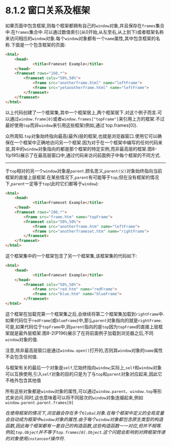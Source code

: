 # 8.1.2 窗口关系及框架

如果页面中包含框架,则每个框架都拥有自己的`window`对象,并且保存在`frames`集合中.在`frames`集合中.可以通过数值索引(从0开始,从左至右,从上到下)或者框架名称来访问相应的`window`对象.每个`window`对象都有一个`name`属性,其中包含框架的名称.下面是一个包含框架的页面:

``` html .line-numbers
<html>
    <head>
            <title>Frameset Example</title>
    </head>
    <frameset rows="160,*">
        <frameset cols="50%,50%">
            <frame src="anotherframe.html" name="leftFrame">
            <frame src="yetanotherframe.html" name="leftFrame">
        </frameset> 
    </frameset>
</html>
```

以上代码创建了一个框架集,其中一个框架居上,两个框架居下.对这个例子而言.可以通过`window.frame[0]`或者`window.frames["topFrame"]`来引用上方的框架.不过最好使用`top`而非`window`来引用这些框架(例如,通过`top.frames[0]).

众所周知.`top`对象始终指向最高(最外)层的框架,也就是浏览器窗口.使用它可以确保在一个框架中正确地访问另一个框架.因为对于在一个框架中编写的任何代码来说,其中的`window`对象指向的都是那个框架的特定实例,而非最高层的框架.图8-1(p195)展示了在最高层窗口中,通过代码来访问前面例子中每个框架的不同方式.

---

于`top`相对的另一个`window`对象是`parent`.顾名思义,`parent(父)`对象始终指向当前框架的直接上层框架.在某些情况下,`parent`有可能等于`top`;但在没有框架的情况下,`parent`一定等于`top`(此时它们都等于`window`):

``` html .line-numbers
<html>
    <head>
            <title>Frameset Example</title>
    </head>
    <frameset rows="100,*">
        <frame src="frame.htm" name="topFrame">
        <frameset cols="50%,50%">
            <frame src="anotherframe.htm" name="leftFrame">
            <frame src="anotherframeset.htm" name="rightFrame">
        </frameset>
    </frameset>
</html>
```

这个框架集中的一个框架包含了另一个框架集,该框架集的代码如下:

``` html .line-numbers
<html>
    <head>
            <title>Frameset Example</title>
    </head>
        <frameset cols="50%,50%">
            <frame src="red.htm" name="redFrame">
            <frame src="blue.htm" name="blueFrame">
        </frameset> 
</html>
```

这个框架在加载完第一个框架集之后,会继续将第二个框架集加载到`rightFrame`中.如果代码位于`redFrame`(或`blueFrame`)中,那么`parent`对象指向的就是`rightFrame`.可是,如果代码位于`topFrame`中,则`parent`指向的是`top`因为`topFrame`的直接上层框架就是最外层框架.图8-2(P196)展示了在将前面例子加载到浏览器之后,不同`window`对象的值.

注意,除非最高层窗口是通过`window.open()`打开的,否则其`window`对象的`name`属性不会包含任何值.

与框架有关的最后一个对象是`self`,它始终指向`window`;实际上,`self`和`window`对象可以互换使用,引入`self`对象的目的只是为了与`top`和`parent`对象对应起来,因此它不格外包含其他值

所有这些对象都是`window`对象的属性,可以通过`window.parent`、`window.top`等形式来访问.同时,这也意味着可以将不同层次的`window`对象连缀起来,例如`window.parent.parent.frames[0]`

*在使用框架的情况下,浏览器会存在多个`Global`对象.在每个框架中定义的全局变量会自动成为框架中`window`对象的属性.由于每个`window`对象都包含原生类型的构造函数,因此每个框架都有一套自己的构造函数,这些构造函数一一对应,但并不相等.例如,`top.Object`并不等于`top.frames[0].Object`.这个问题会影响到对跨框架传递的对象使用`instanceof`操作符*.
